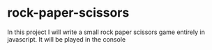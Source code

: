 # rock-paper-scissors

In this project I will write a small rock paper scissors game entirely in javascript. It will be played in the console